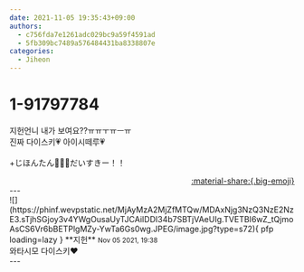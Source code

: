 ```yaml
---
date: 2021-11-05 19:35:43+09:00
authors:
  - c756fda7e1261adc029bc9a59f4591ad
  - 5fb309bc7489a576484431ba8338807e
categories:
  - Jiheon
---
```


# 1-91797784

<div class="post-container" markdown="1">
<div class="content-container md-sidebar__scrollwrap" markdown="1">

지헌언니 내가 보여요??ㅠㅠㅜㅠㅡㅠ<br>진짜 다이스키💗 아이시떼루💗<br><br>+じほんたん🥲💗💗だいすきー！！

</div>
</div>

<div style="text-align: right;" markdown="1">
<a href="https://weverse.io/fromis9/fanpost/1-91797784" style="text-align: right;">:material-share:{.big-emoji}</a>
</div>
---

<div class="comments-container md-sidebar__scrollwrap" markdown="1">
<div class="comment" markdown="1">
<div class='id-container' markdown="1">
![](https://phinf.wevpstatic.net/MjAyMzA2MjZfMTQw/MDAxNjg3NzQ3NzE2NzE3.sTjhSGjoy3v4YWgOusaUyTJCAiIDDI34b7SBTjVAeUIg.TVETBI6wZ_tQjmoAsCS6Vr6bBETPlgMZy-YwTa6Gs0wg.JPEG/image.jpg?type=s72){ pfp loading=lazy }
**<span class="artist">지헌</span>** <small>Nov 05 2021, 19:38</small><br>
</div>
<div class='comment-body' markdown="1">
와타시모 다이스키❤
</div>
</div>
</div>
---
